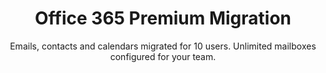 ---sort_key: 20layout: "sku"id: office-365-premium-migration-setuptitle: "Office 365 Premium Migration"heading: "Office 365 Premium Migration"subtitle: "Emails, contacts and calendars migrated for 10 users. Unlimited mailboxes configured for your team."category: "Digital Transformation"category_description: "Modernise businesses with next-gen tech."features: - feature: "Files, Emails, Contacts and Calendars migrated for 10 users" - feature: "Unlimited mailboxes configured for your team" - feature: "Professional project management" - feature: "Less than 30 days full implementation time" - feature: "30 days post-project support"price: "2499"unit: "setup"---